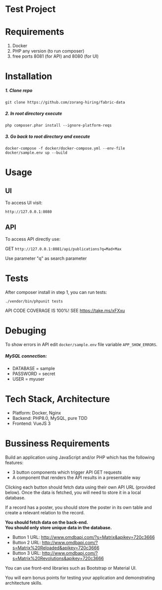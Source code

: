# Test Project


# Requirements

1. Docker
2. PHP any version (to run composer)
3. free ports 8081 (for API) and 8080 (for UI)

# Installation

##### 1. Clone repo

```
git clone https://github.com/zorang-hiring/fabric-data
```

##### 2. In root directory execute
```
php composer.phar install --ignore-platform-reqs
```
##### 3. Go back to root directory and execute
```
docker-compose -f docker/docker-compose.yml --env-file docker/sample.env up --build
```

# Usage

## UI

To access UI visit:

`http://127.0.0.1:8080`

## API

To access API directly use:

GET `http://127.0.0.1:8081/api/publications?q=Mad+Max`

Use parameter "q" as search parameter

# Tests
After composer install in step 1, you can run tests:

`./vendor/bin/phpunit tests`

API CODE COVERAGE IS 100%! 
SEE https://take.ms/xFXxu 

# Debuging

To show errors in API edit `docker/sample.env` file variable `APP_SHOW_ERRORS`.

##### MySQL connection:
- DATABASE = sample
- PASSWORD = secret
- USER = myuser

# Tech Stack, Architecture

- Platform: Docker, Nginx
- Backend: PHP8.0, MySQL, pure TDD
- Frontend: VueJS 3

# Bussiness Requirements

Build an application using JavaScript and/or PHP which has the following features:

- 3 button components which trigger API GET requests
- A component that renders the API results in a presentable way

Clicking each button should fetch data using their own API URL (provided below). Once the data is fetched, you will need to store it in a local database.

If a record has a poster, you should store the poster in its own table and create a relevant relation to the record.

**You should fetch data on the back-end.**   
**You should only store unique data in the database.**

- Button 1 URL:  http://www.omdbapi.com/?s=Matrix&apikey=720c3666
- Button 2 URL:  http://www.omdbapi.com/?s=Matrix%20Reloaded&apikey=720c3666
- Button 3 URL:  http://www.omdbapi.com/?s=Matrix%20Revolutions&apikey=720c3666

You can use front-end libraries such as Bootstrap or Material UI.

You will earn bonus points for testing your application and demonstrating architecture skills.  